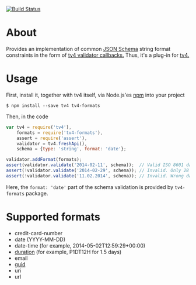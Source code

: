 [![Build Status](https://travis-ci.org/ikr/tv4-formats.svg?branch=master)](https://travis-ci.org/ikr/tv4-formats)

# About

Provides an implementation of common [JSON Schema](http://json-schema.org/) string format
constraints in the form of
[tv4 validator callbacks.](https://github.com/geraintluff/tv4#addformatformat-validationfunction)
Thus, it's a plug-in for [tv4.](https://github.com/geraintluff/tv4)

# Usage

First, install it, together with tv4 itself, via Node.js'es [npm](https://www.npmjs.org/) into your
project

    $ npm install --save tv4 tv4-formats

Then, in the code

```javascript
var tv4 = require('tv4'),
    formats = require('tv4-formats'),
    assert = require('assert'),
    validator = tv4.freshApi(),
    schema = {type: 'string', format: 'date'};

validator.addFormat(formats);
assert(validator.validate('2014-02-11', schema));  // Valid ISO 8601 date
assert(!validator.validate('2014-02-29', schema)); // Invalid. Only 28 days in this February
assert(!validator.validate('11.02.2014', schema)); // Invalid. Wrong date format
```

Here, the `format: 'date'` part of the schema validation is provided by `tv4-formats` package.

# Supported formats

* credit-card-number
* date (YYYY-MM-DD)
* date-time (for example, 2014-05-02T12:59:29+00:00)
* [duration](http://en.wikipedia.org/wiki/Iso8601#Durations) (for example, P1DT12H for 1.5 days)
* email
* [guid](https://en.wikipedia.org/wiki/Globally_unique_identifier)
* uri
* url
